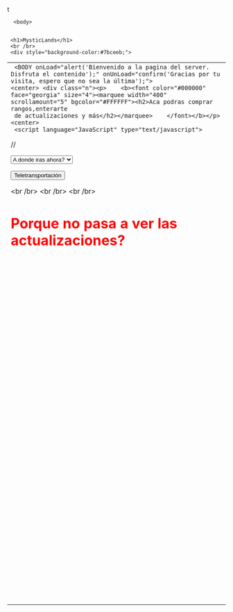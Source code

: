 t</html>
      <head>



      <body>
     
     
     <h1>MysticLands</h1>
     <br /br>
     <div style="background-color:#7bceeb;">
<!--[if gte mso 9]>
 <v:rect xmlns:v="urn:schemas-microsoft-com:vml" fill="true" stroke="false" style="mso-width-percent:1000;">
 <v:fill type="frame" src="file:///C:/Users/SANTIAGO/Desktop/server-icon.png" />
 <v:textbox style="mso-fit-shape-to-text:true" inset="0,0,0,0">
     <![endif]-->
 <table height="100%" width="100%" cellpadding="0" cellspacing="0" border="0">
<tr>
  <td valign="top" align="left" background="https://media2.picsearch.com/is?Vs83yZUjOK1yBj3IFOgG0Mr9i45J8FNP6GulseUUf9k&height=205" style="background-repeat:no-repeat; background-size:cover;"
    
     <BODY onLoad="alert('Bienvenido a la pagina del server. Disfruta el contenido');" onUnLoad="confirm('Gracias por tu visita, espero que no sea la última');">
    <center> <div class="n"><p>    <b><font color="#000000" face="georgia" size="4"><marquee width="400" scrollamount="5" bgcolor="#FFFFFF"><h2>Aca podras comprar rangos,enterarte
     de actualizaciones y más</h2></marquee>    </font></b></p><center>
     <script language="JavaScript" type="text/javascript">
//<![CDATA[
function CC_go(form) {var myindex=form.dest.selectedIndex
window.open(form.dest.options[myindex].value, target="_parent", "toolbar=yes,scrollbars=yes,location=yes"); }
//]]>
</script>
<form name="CC_LinkForm" id="CC_LinkForm">
<select name="dest" size="1">
<option selected="selected" value="">
A donde iras ahora?
</option>
<option value="https://mysticlands.buycraft.net/">
Comprar rango
</option>
<option value="https://retosoque.wixsite.com/foromysticlands">
Foro
</option>
<option value="https://retosoque.wixsite.com/foromysticlands/informacion">
Ver Actualizaciones
</option>
</select>
<p>
<input type="button" value="Teletransportación" onclick="CC_go(this.form)" />
</p>
</form>
 
 <br /br>
 <br /br>
 <br /br>
 
    
  <body>
  <h1><p style="color:#FF0000";>Porque no pasa a ver las actualizaciones?</p></h1>
</body>           


 <br></br>

 <br></br>

 <br></br>
 
 <br></br>

 <br></br>

 <br></br>

 <br></br>

 <br></br>

 <br></br>

 <br></br>

 <br></br>

 <br></br>

 <br></br>
 
 <br></br>
